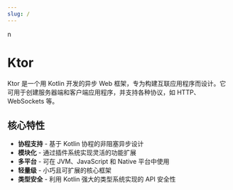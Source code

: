 ```yaml
---
slug: /
---
```

n
# Ktor

Ktor 是一个用 Kotlin 开发的异步 Web 框架，专为构建互联应用程序而设计。它可用于创建服务器端和客户端应用程序，并支持各种协议，如 HTTP、WebSockets 等。

## 核心特性

- **协程支持** - 基于 Kotlin 协程的非阻塞异步设计
- **模块化** - 通过插件系统实现灵活的功能扩展
- **多平台** - 可在 JVM、JavaScript 和 Native 平台中使用
- **轻量级** - 小巧且可扩展的核心框架
- **类型安全** - 利用 Kotlin 强大的类型系统实现的 API 安全性